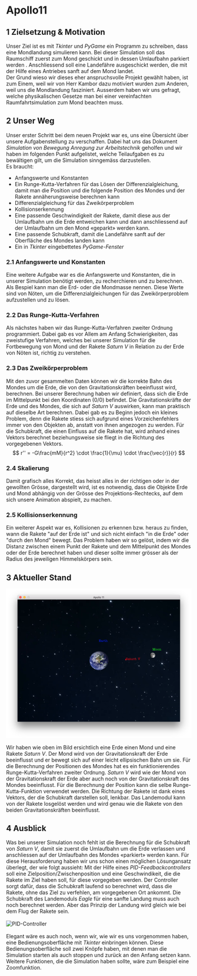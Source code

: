 # Apollo11

## 1 Zielsetzung & Motivation

Unser Ziel ist es mit *Tkinter* und *PyGame* ein Programm zu schreiben, dass eine Mondlandung simulieren kann. Bei dieser Simulation soll das Raumschiff zuerst zum Mond geschickt und in dessen Umlaufbahn parkiert werden . Anschliessend soll eine Landefähre ausgeschickt werden, die mit der Hilfe eines Antriebes sanft auf dem Mond landet.  
Der Grund wieso wir dieses eher anspruchsvolle Projekt gewählt haben, ist zum Einem, weil wir von Herr Kambor dazu motiviert wurden zum Anderen, weil uns die Mondlandung fasziniert. Ausserdem haben wir uns gefragt, welche physikalischen Gesetze man bei einer vereinfachten Raumfahrtsimulation zum Mond beachten muss.


## 2 Unser Weg

Unser erster Schritt bei dem neuen Projekt war es, uns eine Übersicht über unsere Aufgabenstellung zu verschaffen. Dabei hat uns das Dokument *Simulation von Bewegung Anregung zur Arbeitstechnik* geholfen und wir haben im folgenden Punkt aufgelistet, welche Teilaufgaben es zu bewältigen gilt, um die Simulation sinngemäss darzustellen. </br>
Es braucht:
* Anfangswerte und Konstanten
* Ein Runge-Kutta-Verfahren für das Lösen der Differenzialgleichung, damit man die Position und die folgende Position des Mondes und der Rakete annäherungsweise berechnen kann
* Differenzialgleichung für das Zweikörperproblem
* Kollisionserkennung
* Eine passende Geschwindigkeit der Rakete, damit diese aus der Umlaufbahn um die Erde entweichen kann und dann anschliessend auf der Umlaufbahn um den Mond «geparkt» werden kann.
* Eine passende Schubkraft, damit die Landefähre sanft auf der Oberfläche des Mondes landen kann
* Ein in *Tkinter* eingebettetes *PyGame-Fenster*

### 2.1 Anfangswerte und Konstanten
Eine weitere Aufgabe war es die Anfangswerte und Konstanten, die in unserer Simulation benötigt werden, zu recherchieren und zu berechnen. Als Bespiel kann man die Erd- oder die Mondmasse nennen. Diese Werte sind von Nöten, um die Differenzialgleichungen für das Zweikörperproblem aufzustellen und zu lösen.

### 2.2 Das Runge-Kutta-Verfahren
Als nächstes haben wir das Runge-Kutta-Verfahren zweiter Ordnung programmiert. Dabei gab es vor Allem am Anfang Schwierigkeiten, das zweistufige Verfahren, welches bei unserer Simulation für die Fortbewegung von Mond und der Rakete *Saturn V* in Relation zu der Erde von Nöten ist, richtig zu verstehen. 

### 2.3 Das Zweikörperproblem
Mit den zuvor gesammelten Daten können wir die korrekte Bahn des Mondes um die Erde, die von den Gravitationskräften beeinflusst wird, berechnen. Bei unserer Berechnung haben wir definiert, dass sich die Erde im Mittelpunkt bei den Koordinaten (0/0) befindet. Die Gravitationskräfte der Erde und des Mondes, die sich auf *Saturn V* auswirken, kann man praktisch auf dieselbe Art berechnen. Dabei gab es zu Beginn jedoch ein kleines Problem, denn die Rakete stiess sich aufgrund eines Vorzeichenfehlers immer von den Objekten ab, anstatt von ihnen angezogen zu werden. Für die Schubkraft, die einen Einfluss auf die Rakete hat, wird anhand eines Vektors berechnet beziehungsweise sie fliegt in die Richtung des vorgegebenen Vektors. 
$$
r'' = -G\frac{mM}{r^2} \cdot \frac{1}{\mu} \cdot \frac{\vec{r}}{r}
$$


### 2.4 Skalierung 
Damit grafisch alles Korrekt, das heisst alles in der richtigen oder in der gewollten Grösse, dargestellt wird, ist es notwendig, dass die Objekte Erde und Mond abhängig von der Grösse des Projektions-Rechtecks, auf dem sich unsere Animation abspielt, zu machen. 

### 2.5 Kollisionserkennung
Ein weiterer Aspekt war es, Kollisionen zu erkennen bzw. heraus zu finden, wann die Rakete "auf der Erde ist" und sich nicht einfach "in die Erde" oder "durch den Mond" bewegt. Das Problem haben wir so gelöst, indem wir die Distanz zwischen einem Punkt der Rakete und dem Mittelpunkt des Mondes oder der Erde berechnet haben und dieser sollte immer grösser als der Radius des jeweiligen Himmelskörpers sein.

## 3 Aktueller Stand
![Screenshot](./Screenshot1.png)

Wir haben wie oben im Bild ersichtlich eine Erde einen Mond und eine Rakete *Saturn V*. Der Mond wird von der Gravitationskraft der Erde beeinflusst und er bewegt sich auf einer leicht ellipsischen Bahn um sie. Für die Berechnung der Positionen des Mondes hat es ein funktionierendes Runge-Kutta-Verfahren zweiter Ordnung. *Saturn V* wird wie der Mond von der Gravitationskraft der Erde aber auch noch von der Gravitationskraft des Mondes beeinflusst. Für die Berechnung der Position kann die selbe Runge-Kutta-Funktion verwendet werden. Die Richtung der Rakete ist dank eines Vektors, der die Schubkraft darstellen soll, lenkbar. Das Landemodul kann von der Rakete losgelöst werden und wird genau wie die Rakete von den beiden Gravitationskräften beeinflusst. 

## 4 Ausblick
Was bei unserer Simulation noch fehlt ist die Berechnung für die Schubkraft von *Saturn V*, damit sie zuerst die Umlaufbahn um die Erde verlassen und anschliessen auf der Umlaufbahn des Mondes «parkiert» werden kann. Für diese Herausforderung haben wir uns schon einen möglichen Lösungansatz überlegt, der wie folgt aussieht: Mit der Hilfe eines *PID-Feedbackcontrollers* soll eine Zielposition/Zwischenposition und eine Geschwindikeit, die die Rakete im Ziel haben soll, für diese vorgegeben werden. Der Controller sorgt dafür, dass die Schubkraft laufend so berechnet wird, dass die Rakete, ohne das Ziel zu verfehlen, am vorgegebenen Ort ankommt.
Die Schubkraft des Landemoduls *Eagle* für eine sanfte Landung muss auch noch berechnet werden. Aber das Prinzip der Landung wird gleich wie bei dem Flug der Rakete sein. </br>
</br>
![PID-Controller](https://upload.wikimedia.org/wikipedia/commons/thumb/4/43/PID_en.svg/971px-PID_en.svg.png) </br>
</br>
Elegant wäre es auch noch, wenn wir, wie wir es uns vorgenommen haben, eine Bedienungsoberfläche mit *Tkinter* einbringen können. Diese Bedienungsoberfläche soll zwei Knöpfe haben, mit denen man die Simulation starten als auch stoppen und zurück an den Anfang setzen kann. Weitere Funktionen, die die Simulation haben sollte, wäre zum Beispiel eine Zoomfunktion.



